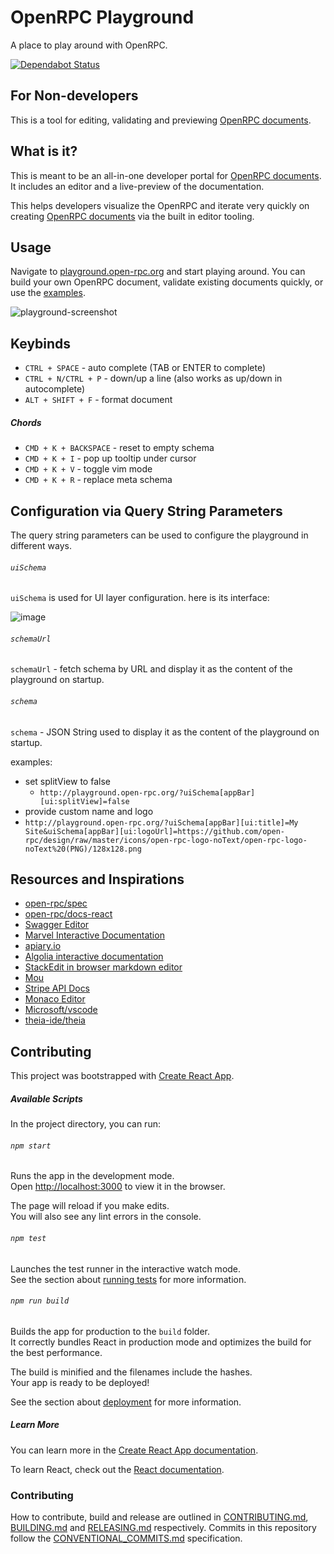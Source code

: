 # OpenRPC Playground

A place to play around with OpenRPC.

[![Dependabot Status](https://api.dependabot.com/badges/status?host=github&repo=open-rpc/playground)](https://dependabot.com)

## For Non-developers
This is a tool for editing, validating and previewing [OpenRPC documents](https://github.com/open-rpc/spec#openrpc-document).

## What is it?
This is meant to be an all-in-one developer portal for [OpenRPC documents](https://github.com/open-rpc/spec#openrpc-document). It includes an editor and a live-preview of the documentation.

This helps developers visualize the OpenRPC and iterate very quickly on creating [OpenRPC documents](https://github.com/open-rpc/spec#openrpc-document) via the built in editor tooling.

## Usage

Navigate to [playground.open-rpc.org](https://playground.open-rpc.org/) and start playing around. You can build your own OpenRPC document, validate existing documents quickly, or use the [examples](https://github.com/open-rpc/examples).

![playground-screenshot](https://user-images.githubusercontent.com/364566/53761322-1de52700-3e7a-11e9-8156-56c356bb52da.png)

## Keybinds

- `CTRL + SPACE` - auto complete (TAB or ENTER to complete)
- `CTRL + N/CTRL + P` - down/up a line (also works as up/down in autocomplete)
- `ALT + SHIFT + F` - format document

##### Chords

- `CMD + K + BACKSPACE` - reset to empty schema
- `CMD + K + I` - pop up tooltip under cursor
- `CMD + K + V` - toggle vim mode
- `CMD + K + R` - replace meta schema

## Configuration via Query String Parameters
The query string parameters can be used to configure the playground in different ways.

###### `uiSchema`
`uiSchema` is used for UI layer configuration. here is its interface:

![image](https://user-images.githubusercontent.com/364566/55295551-338b3500-53c3-11e9-8096-39bbc78a93e4.png)

###### `schemaUrl`
`schemaUrl` - fetch schema by URL and display it as the content of the playground on startup.

###### `schema`
`schema`  - JSON String used to  display it as the content of the playground on startup.

examples:

- set splitView to false
  - `http://playground.open-rpc.org/?uiSchema[appBar][ui:splitView]=false`
- provide custom name and logo
- `http://playground.open-rpc.org/?uiSchema[appBar][ui:title]=My Site&uiSchema[appBar][ui:logoUrl]=https://github.com/open-rpc/design/raw/master/icons/open-rpc-logo-noText/open-rpc-logo-noText%20(PNG)/128x128.png`

## Resources and Inspirations

- [open-rpc/spec](https://github.com/open-rpc/spec)
- [open-rpc/docs-react](https://github.com/open-rpc/docs-react)
- [Swagger Editor](https://editor.swagger.io/)
- [Marvel Interactive Documentation](https://developer.marvel.com/docs)
- [apiary.io](https://apiary.io/)
- [Algolia interactive documentation](https://www.algolia.com/doc/onboarding/#/pick-dataset)
- [StackEdit in browser markdown editor](https://stackedit.io/app#)
- [Mou](http://25.io/mou/)
- [Stripe API Docs](https://stripe.com/docs/api)
- [Monaco Editor](https://microsoft.github.io/monaco-editor/)
- [Microsoft/vscode](https://github.com/Microsoft/vscode)
- [theia-ide/theia](https://github.com/theia-ide/theia)


## Contributing

This project was bootstrapped with [Create React App](https://github.com/facebook/create-react-app).

##### Available Scripts

In the project directory, you can run:

###### `npm start`

Runs the app in the development mode.<br>
Open [http://localhost:3000](http://localhost:3000) to view it in the browser.

The page will reload if you make edits.<br>
You will also see any lint errors in the console.

###### `npm test`

Launches the test runner in the interactive watch mode.<br>
See the section about [running tests](https://facebook.github.io/create-react-app/docs/running-tests) for more information.

###### `npm run build`

Builds the app for production to the `build` folder.<br>
It correctly bundles React in production mode and optimizes the build for the best performance.

The build is minified and the filenames include the hashes.<br>
Your app is ready to be deployed!

See the section about [deployment](https://facebook.github.io/create-react-app/docs/deployment) for more information.

##### Learn More

You can learn more in the [Create React App documentation](https://facebook.github.io/create-react-app/docs/getting-started).

To learn React, check out the [React documentation](https://reactjs.org/).

### Contributing

How to contribute, build and release are outlined in [CONTRIBUTING.md](CONTRIBUTING.md), [BUILDING.md](BUILDING.md) and [RELEASING.md](RELEASING.md) respectively. Commits in this repository follow the [CONVENTIONAL_COMMITS.md](CONVENTIONAL_COMMITS.md) specification.
